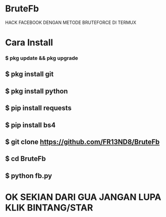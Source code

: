 
# BruteFb
HACK FACEBOOK DENGAN METODE BRUTEFORCE DI TERMUX
# Cara Install
### $ pkg update && pkg upgrade
## $ pkg install git
## $ pkg install python
## $ pip install requests
## $ pip install bs4
## $ git clone https://github.com/FR13ND8/BruteFb
## $ cd BruteFb
## $ python fb.py
# OK SEKIAN DARI GUA JANGAN LUPA KLIK BINTANG/STAR
